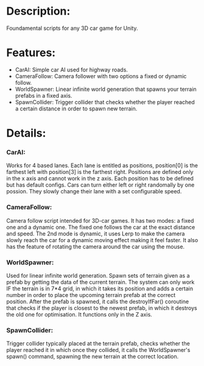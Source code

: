 # Description:
Foundamental scripts for any 3D car game for  Unity.

# Features:
- CarAI: Simple car AI used for highway roads.
- CameraFollow: Camera follower with two options a fixed or dynamic follow.
- WorldSpawner: Linear infinite world generation that spawns your terrain prefabs in a fixed axis.
- SpawnCollider: Trigger collider that checks whether the player reached a certain distance in order to spawn new terrain.

# Details:
### CarAI:
Works for 4 based lanes. Each lane is entitled as positions, position[0] is the farthest left with position[3] is the farthest right. Positions are defined only in the x axis and cannot work in the z axis. Each position has to be defined but has default configs. Cars can turn either left or right randomally by one possion. They slowly change their lane with a set configurable speed.

### CameraFollow:
Camera follow script intended for 3D-car games. It has two modes: a fixed one and a dynamic one. The fixed one follows the car at the exact distance and speed. The 2nd mode is dynamic, it uses Lerp to make the camera slowly reach the car for a dynamic moving effect making it feel faster. It also has the feature of rotating the camera around the car using the mouse. 

### WorldSpawner:
Used for linear infinite world generation. Spawn sets of terrain given as a prefab by getting the data of the current terrain. The system can only work IF the terrain is in 7*4 grid, in which it takes its position and adds a certain number in order to place the upcoming terrain prefab at the correct position. After the prefab is spawned, it calls the destroyIfFar() coroutine that checks if the player is closest to the newest prefab, in which it destroys the old one for optimisation. It functions only in the Z axis.

### SpawnCollider:
Trigger collider typically placed at the terrain prefab, checks whether the player reached it in which once they collided, it calls the WorldSpawner's spawn() command, spawning the new terrain at the correct location. 
